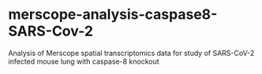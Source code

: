 # merscope-analysis-caspase8-SARS-Cov-2
Analysis of Merscope spatial transcriptomics data for study of SARS-CoV-2 infected mouse lung with caspase-8 knockout
